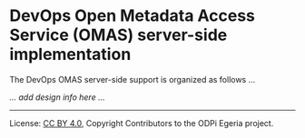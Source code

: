 <!-- SPDX-License-Identifier: CC-BY-4.0 -->
<!-- Copyright Contributors to the ODPi Egeria project. -->

# DevOps Open Metadata Access Service (OMAS) server-side implementation

The DevOps OMAS server-side support is organized as follows ...

_... add design info here ..._

----
License: [CC BY 4.0](https://creativecommons.org/licenses/by/4.0/),
Copyright Contributors to the ODPi Egeria project.
